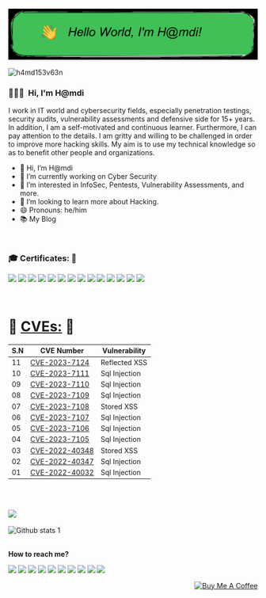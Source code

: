 ![--](https://github.com/h4md153v63n/h4md153v63n/blob/main/oie_ft3HoVLd24pY.png)


<p align="left"> <img src="https://komarev.com/ghpvc/?username=h4md153v63n&label=PROFILE%20VIEWS&color=0e75b6&style=flat" alt="h4md153v63n" /> </p>


### 👨🏻‍💻 &nbsp;Hi, I'm H@mdi
I work in IT world and cybersecurity fields, especially penetration testings, security audits, vulnerability assessments and defensive side for 15+ years. In addition, I am a self-motivated and continuous learner. Furthermore, I can pay attention to the details. I am gritty and willing to be challenged in order to improve more hacking skills. My aim is to use my technical knowledge so as to benefit other people and organizations.
- 👋 Hi, I’m H@mdi
- 🔭 I’m currently working on Cyber Security
- 🌱 I’m interested in InfoSec, Pentests, Vulnerability Assessments, and more.
- 💞️ I’m looking to learn more about Hacking.
- 😄 Pronouns: he/him
- 📚 My Blog

<br>

### 🎓 Certificates: 🎯
<tr> <b> </b></tr>

[<img src="https://miro.medium.com/v2/resize:fit:1400/format:webp/1*XsiCi-lAaFEwv_-pJrGjWA.png" width="10%"/>](https://aspen.eccouncil.org/VerifyBadge?type=certification&a=AZPI0/orrPXBnYOErCUDn3LKBE/9/nrmbbMDo26w5mY=)
[<img src="https://miro.medium.com/v2/resize:fit:828/format:webp/0*uB0nnk553tbsRxo3.png" width="12%"/>](https://miro.medium.com/v2/resize:fit:828/format:webp/1*gDX2-HvLr3vwZx2C2eKldQ.png)
[<img src="https://miro.medium.com/v2/resize:fit:1400/format:webp/1*b6T77ecw1ZKCDv6Pw5J-0g.png" width="10%"/>](https://aspen.eccouncil.org/VerifyBadge?type=mentor&a=C6R7T9cjD6QlI6G9ykIgWBHp5ySh83vD5VxIAW4rXfI=&trk=public_profile_see-credential)
[<img src="https://miro.medium.com/v2/resize:fit:828/format:webp/0*0hS9F8hYLnSTzEk6.png" width="10%"/>](https://www.credly.com/badges/8ef5abd8-ad73-47cf-a8d5-1a03afaca09c)
[<img src="https://miro.medium.com/v2/resize:fit:828/format:webp/0*ebb5qNU5pDDDQY0R.png" width="11%"/>](https://www.credly.com/badges/3cb06a17-66b1-49d2-bc19-6867d99c2841)
[<img src="https://images.credly.com/size/680x680/images/44a5fe44-52e6-45c2-ae9a-41fd9183c81d/image.png" width="11%"/>](https://www.credly.com/users/hamdi-sevben/badges)
[<img src="https://miro.medium.com/v2/resize:fit:640/format:webp/0*ipLmFG55g7p3rP5g.png" width="10.5%"/>](https://web.archive.org/web/20221227215458/https://candidate.speedexam.net/certificate.aspx?SSTATE=am4131EniU8ntjp4bO5mXRPqNbupyorLkwlhIqbcThnOAu5jqvURFFDhlSu3jvcxF0S98CtuNMm022kobwloGUW8PzH3rOL5dVSk0EFx1/U=)
[<img src="https://miro.medium.com/v2/resize:fit:750/format:webp/0*pfsODON5Jk-8VwcR.png" width="10%"/>](https://www.credly.com/badges/c69b7d37-b218-48b4-98a1-702e4e43ef62)
[<img src="https://miro.medium.com/v2/resize:fit:558/format:webp/0*JIxAIvLe4Xq8xDEF.png" width="7.5%"/>](https://www.credential.net/a0414535-ab71-4463-b622-2ac03d4bd92b)
[<img src="https://miro.medium.com/v2/resize:fit:558/format:webp/0*E6IhWnqoD9FUVO6h.png" width="7.5%"/>](https://www.credential.net/adbd00d9-0fe9-49e5-a660-3f14891182dd)
[<img src="https://miro.medium.com/v2/resize:fit:450/format:webp/1*baXLCoHGBsWLgo6gCjY0Og.jpeg" width="10%"/>](https://www.credential.net/ca89672f-05ca-4981-88b2-a297738371aa)
[<img src="https://miro.medium.com/v2/resize:fit:400/format:webp/0*LMP0uK8TEC6sZV2v.png" width="14%"/>](https://miro.medium.com/v2/resize:fit:1400/format:webp/1*9D7yyEteiQFwuD6_pS2RIQ.png)
[<img src="https://miro.medium.com/v2/resize:fit:828/format:webp/0*u4VmcpLPsiLPJVxV.jpg" width="10%"/>](https://aspen.eccouncil.org/VerifyBadge?type=certification&a=C6R7T9cjD6QlI6G9ykIgWBHp5ySh83vD5VxIAW4rXfI=)
[<img src="https://miro.medium.com/v2/resize:fit:640/format:webp/1*lypM5jJXoZHhCZdX2kqFcA.png" width="17%"/>](https://miro.medium.com/v2/resize:fit:1400/format:webp/1*z8I8uIbX7Okv8xRcZhu27Q.png)

<br>

# 🔎 [CVEs:](https://github.com/h4md153v63n/CVEs/blob/main/README.md) 🎯
|S.N|CVE Number|Vulnerability|
|---|---|---|
|11|[CVE-2023-7124](https://github.com/h4md153v63n/CVEs/blob/main/E-commerce_Site/E-commerce_Site-Reflected_Cross_Site_Scripting.md)|Reflected XSS|
|10|[CVE-2023-7111](https://github.com/h4md153v63n/CVEs/blob/main/Library-Management-System/Library-Management-System_SQL_Injection-3.md)|Sql Injection|
|09|[CVE-2023-7110](https://github.com/h4md153v63n/CVEs/blob/main/Library-Management-System/Library-Management-System_SQL_Injection-2.md)|Sql Injection|
|08|[CVE-2023-7109](https://github.com/h4md153v63n/CVEs/blob/main/Library-Management-System/Library-Management-System_SQL_Injection-1.md)|Sql Injection|
|07|[CVE-2023-7108](https://github.com/h4md153v63n/CVEs/blob/main/E-Commerce_Website/E-Commerce%20Website%20-%20Stored%20Cross-site%20Scripting.md)|Stored XSS|
|06|[CVE-2023-7107](https://github.com/h4md153v63n/CVEs/blob/main/E-Commerce_Website/E-Commerce%20Website%20-%20SQL%20Injection%203.md)|Sql Injection|
|05|[CVE-2023-7106](https://github.com/h4md153v63n/CVEs/blob/main/E-Commerce_Website/E-Commerce%20Website%20-%20SQL%20Injection%202.md)|Sql Injection|
|04|[CVE-2023-7105](https://github.com/h4md153v63n/CVEs/blob/main/E-Commerce_Website/E-Commerce%20Website%20-%20SQL%20Injection%201.md)|Sql Injection|
|03|[CVE-2022-40348](https://github.com/h4md153v63n/CVE-2022-40348_Intern-Record-System-Cross-site-Scripting-V1.0-Vulnerability-Unauthenticated)|Stored XSS|
|02|[CVE-2022-40347](https://github.com/h4md153v63n/CVE-2022-40347_Intern-Record-System-phone-V1.0-SQL-Injection-Vulnerability-Unauthenticated)|Sql Injection|
|01|[CVE-2022-40032 ](https://github.com/h4md153v63n/CVE-2022-40032_Simple-Task-Managing-System-V1.0-SQL-Injection-Vulnerability-Unauthenticated)|Sql Injection|
<br>
<br>

[![](https://visitor-badge.laobi.icu/badge?page_id=h4md153v63n.h4md153v63n)](#)


![Github stats 1](https://github-readme-stats.vercel.app/api?username=h4md153v63n&show_icons=true&theme=dark) 
<br>
<br>
<tr> 
<b>How to reach me?</b>
</tr>

[<img src="https://img.icons8.com/color/344/linktree.png" width="3.5%"/>](https://bit.ly/3DZiDN1)
[<img src="https://img.icons8.com/color/48/000000/linkedin.png" width="3.5%"/>](https://bit.ly/34BKvtC)
[<img src="https://img.icons8.com/color/48/000000/github.png" width="3.5%"/>](https://bit.ly/3JNmXkK)
[<img src="https://img.icons8.com/color/48/000000/medium.png" width="3.5%"/>](https://bit.ly/394wuGt)
[<img src="https://img.icons8.com/color/48/000000/twitter.png" width="3.5%"/>](https://bit.ly/3hXDWV6)
[<img src="https://img.icons8.com/color/48/000000/youtube.png" width="3.5%"/>](https://bit.ly/34uRgNA)
[<img src="https://miro.medium.com/max/1220/1*kZDwNIxYuMsAyTUrx1vD0Q.png" width="3.5%"/>](https://bit.ly/3wJAhTH)
[<img src="https://img.icons8.com/color/48/000000/facebook.png" width="3.5%"/>](https://bit.ly/3hUvENM)
[<img src="https://img.icons8.com/color/344/sladeshare--v1.png" width="3.5%"/>](https://bit.ly/35Ypzh5)
[<img src="https://img.icons8.com/bubbles/344/duolingo-logo.png" width="3.5%"/>](https://bit.ly/3juH37D)


<p align="right">
<a href="https://www.buymeacoffee.com/" target="_blank"><img src="https://cdn.buymeacoffee.com/buttons/default-white.png" alt="Buy Me A Coffee" height="40" width="170" ></a>
